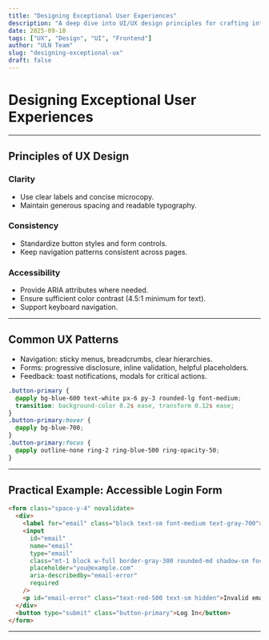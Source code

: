 ```yaml
---
title: "Designing Exceptional User Experiences"
description: "A deep dive into UI/UX design principles for crafting intuitive and delightful web applications."
date: 2025-09-10
tags: ["UX", "Design", "UI", "Frontend"]
author: "ULN Team"
slug: "designing-exceptional-ux"
draft: false
---
```


# Designing Exceptional User Experiences

---

## Principles of UX Design

### Clarity

- Use clear labels and concise microcopy.
- Maintain generous spacing and readable typography.

### Consistency

- Standardize button styles and form controls.
- Keep navigation patterns consistent across pages.

### Accessibility

- Provide ARIA attributes where needed.
- Ensure sufficient color contrast (4.5:1 minimum for text).
- Support keyboard navigation.

---

## Common UX Patterns

- Navigation: sticky menus, breadcrumbs, clear hierarchies.
- Forms: progressive disclosure, inline validation, helpful placeholders.
- Feedback: toast notifications, modals for critical actions.

```css
.button-primary {
  @apply bg-blue-600 text-white px-6 py-3 rounded-lg font-medium;
  transition: background-color 0.2s ease, transform 0.12s ease;
}
.button-primary:hover {
  @apply bg-blue-700;
}
.button-primary:focus {
  @apply outline-none ring-2 ring-blue-500 ring-opacity-50;
}
```

---

## Practical Example: Accessible Login Form

```html
<form class="space-y-4" novalidate>
  <div>
    <label for="email" class="block text-sm font-medium text-gray-700">Email Address</label>
    <input
      id="email"
      name="email"
      type="email"
      class="mt-1 block w-full border-gray-300 rounded-md shadow-sm focus:ring-blue-500 focus:border-blue-500"
      placeholder="you@example.com"
      aria-describedby="email-error"
      required
    />
    <p id="email-error" class="text-red-500 text-sm hidden">Invalid email format</p>
  </div>
  <button type="submit" class="button-primary">Log In</button>
</form>
```

---

